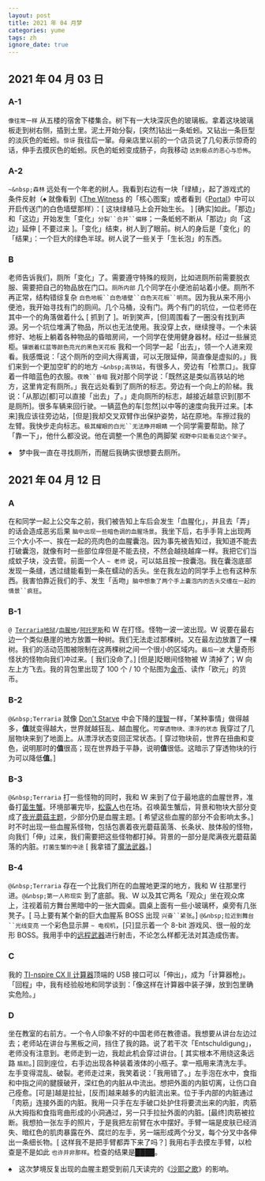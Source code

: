 ```yaml
---
layout: post
title: 2021 年 04 月梦
categories: yume
tags: zh
ignore_date: true
---
```

## 2021 年 04 月 03 日

### A-1

`像往常一样` 从五楼的宿舍下楼集合。树下有一大块深灰色的玻璃板。拿着这块玻璃板走到树右侧，插到土里。泥土开始分裂，[突然]钻出一条蚯蚓。又钻出一条巨型的淡灰色的蚯蚓。`惊讶` 我往后一窜。母亲店里以前的一个店员说了几句表示惊奇的话，伸手去摸灰色的蚯蚓。灰色的蚯蚓变成肠子，向我移动 `达到极点的恶心与恐怖`。

### A-2

`~&nbsp;森林` 远处有一个年老的树人。我看到右边有一块「绿植」，起了游戏式的条件反射（♠ 就像看到《[The Witness](https://zh.wikipedia.org/wiki/%E8%A7%81%E8%AF%81%E8%80%85) 的「核心图案」或者看到《[Portal](https://en.wikipedia.org/wiki/Portal_(video_game))》中可以开启传送门的白色墙壁那样）：[ 这块绿植马上会开始生长。 ] [确实]如此。「那边」和「这边」开始发生「变化」`分裂``合并``偏移`；一条蚯蚓不断从「那边」向「这边」延伸 [ 不要过来 ]。「变化」结束，树人到了眼前。树人的身后是「变化」的「结果」：一个巨大的绿色半球。树人说了一些关于「生长泡」的东西。

### B

老师告诉我们，厕所「变化」了。需要遵守特殊的规则，比如进厕所前需要脱衣服、需要把自己的物品放在门口。`厕所内部` 几个同学在小便池前站着小便。厕所不再正常，结构错综复杂 `白色地板``白色墙壁``白色天花板``明亮`。因为我从来不用小便池，我开始寻找有门的厕间。几个马桶，没有门。两个有门的坑位，一位老师在其中一个的角落做着什么 [ 抓到了 ]。听到笑声，[但]周围看了一圈没有找到声源。另一个坑位堆满了物品，所以也无法使用。我没穿上衣，继续搜寻。一个未装修好、地板上躺着各种物品的昏暗房间，一个同学在使用健身器材。经过一些展览柜。`镶嵌着红蓝等颜色亮光的黑色天花板` 我和一个同学一起「出去」，领一个人进来观看。我感慨说：「这个厕所的空间大得离谱，可以无限延伸，简直像是虚拟的。」我们来到一个更加空旷的的地方 `~&nbsp;高铁站`，有很多人，旁边有「检票口」。我穿着一件暗蓝色的衣服。`夜晚``昏暗` 我对那个同学说：「既然这是类似高铁站的地方，这里肯定有厕所。」我在远处看到了厕所的标志。旁边有一个向上的阶梯。我说：「从那边[都]可以直接「出去」了。」走向厕所的标志，越接近越意识到[那不是厕所]。很多车辆来回行驶。一辆蓝色的车[忽然]以中等的速度向我开过来。[本来]我应该往旁边站，[但是]我却交叉双臂作出保护姿势，站在原地。车擦过我的左臂。我快步走向标志。`极其耀眼的白光``无法睁开眼睛` 一个同学需要帮助。除了「靠一下」，他什么都没说。他在调整一个黑色的两脚架 `视野中只能看见这个架子`。

♠&emsp;梦中我一直在寻找厕所，而醒后我确实很想要去厕所。

## 2021 年 04 月 12 日

### A

在和同学一起上公交车之前，我们被告知上车后会发生「血腥化」，并且去「弄」的话会造成恶劣后果 `脑中出现一些暗色调的血腥场景`。我坐下后，右手手背上出现两三个大小不一、挨在一起的亮肉色的血腥囊泡。因为事先被告知过，我知道不能去打破囊泡，就像有时一些部位痒但是不能去挠，不然会越挠越痒一样。我把它们当成蚊子块，没去管。前面一个人 `~ 老师` 说，可以姑且按一按囊泡。我在囊泡底部发现一条缝，透过缝能看到一条在蠕动的舌头。坐在我左边的同学手上也有这种东西。我害怕靠近我们的手、发生「舌吻」`脑中想象了两个手上囊泡内的舌头交缠在一起的情景``疯狂`。

### B-1

<code>@&nbsp;<a href="https://zh.wikipedia.org/wiki/%E6%B3%B0%E6%8B%89%E7%91%9E%E4%BA%9A">Terraria</a></code><code><a href="https://terraria.wiki.gg/zh/wiki/%E5%9C%B0%E7%8B%B1">地狱</a>/<a href="https://terraria.wiki.gg/zh/wiki/%E7%8C%A9%E7%BA%A2%E4%B9%8B%E5%9C%B0">血腥地</a>/<a href="https://frackinuniverse.miraheze.org/wiki/Atropus">阿托罗斯</a></code>和 W 在打怪。怪物一波一波出现。W 说要在最右边一个类似悬崖的地方放置一种树。我们无法走过那棵树。又在最左边放置了一棵树。我们的活动范围被限制在这两棵树之间一个很小的区域内。`最后一波` 大量奇形怪状的怪物向我们冲过来。[ 我们没命了。] [但是]眨眼间怪物被 W 清掉了；W 向左上方飞去。我的背包里出现了 100 个 / 10 个贴图为[金币](https://terraria.wiki.gg/zh/wiki/%E9%92%B1%E5%B8%81)、读作「欧元」的货币。

### B-2

`@&nbsp;Terraria` 就像 [Don't Starve](https://zh.wikipedia.org/wiki/%E9%A5%A5%E8%8D%92_(%E6%B8%B8%E6%88%8F)) 中会下降的[理智](https://dontstarve.fandom.com/zh/wiki/%E7%90%86%E6%99%BA)一样，「某种事情」做得越多，**值**就变得越大，世界就越狂乱、越血腥化。`可穿透物块、漂浮的状态` 我穿过了几层物块来到了地面上。从漂浮状态变回正常状态。[ 穿过物块前，世界在扭曲和变色，说明那时的**值**很高；现在世界趋于平静，说明**值**很低。这暗示了穿透物块的行为可以降低**值**。]

### B-3

`@&nbsp;Terraria` 打一些怪物的同时，我和 W 来到了位于最地底的血腥世界，准备打[菌生蟹](https://terraria-calamity-mod.fandom.com/zh/wiki/%E8%8F%8C%E7%94%9F%E8%9F%B9?variant=zh)。环境部署完毕，[松露人](https://terraria.wiki.gg/zh/wiki/%E6%9D%BE%E9%9C%B2%E4%BA%BA?variant=zh-hant)也在场。召唤菌生蟹后，背景和物块大部分变成了[夜光蘑菇主题](https://terraria.wiki.gg/zh/wiki/%E5%8F%91%E5%85%89%E8%98%91%E8%8F%87%E7%94%9F%E7%89%A9%E7%BE%A4%E8%90%BD)，少部分仍是血腥主题。[ 希望这些血腥的部分不会影响太多。] 时不时出现一些血腥系怪物，包括包裹着夜光蘑菇菌落、长条状、肢体般的怪物，向我们「伸」过来，我们需要把这些怪物都打掉。背景的一部分是爬满夜光蘑菇菌落的内脏。`打菌生蟹的中途` [ 我拿错了[魔法武器](https://terraria.wiki.gg/zh/wiki/%E9%AD%94%E6%B3%95%E6%AD%A6%E5%99%A8)。]

### B-4

`@&nbsp;Terraria` 存在一个比我们所在的血腥地更深的地方，我和 W 往那里行进。`@&nbsp;第一人称现实` 到了底部。我、W 以及其它两名「观众」坐在观众席上，注视着前方舞台黑暗中的一张大圆桌。圆桌上面有一些小玻璃杯，桌旁有几张凳子。[ 马上要有某个新的巨大血腥系 BOSS 出现 `兴奋``紧张`。] `@&nbsp;拉近到舞台``光线变亮` 一个彩色显示屏 `~ 电视机`，[只]显示着一个 8-bit 游戏风、很一般的龙形 BOSS。我用手中的[远程武器](https://terraria.wiki.gg/zh/wiki/%E8%BF%9C%E7%A8%8B%E6%AD%A6%E5%99%A8)进行射击，不论怎么样都无法对其造成伤害。

### C

我的 [TI-nspire CX II 计算器](https://en.wikipedia.org/wiki/TI-Nspire_series)顶端的 USB 接口可以「伸出」，成为「计算器枪」。「回程」中，我有经验般地和同学谈到：「像这样在计算器中装子弹，放到包里确实危险。」

### D

坐在教室的右前方。一个令人印象不好的中国老师在教德语。我想要从讲台左边过去；老师站在讲台与黑板之间，挡住了我的路。说了若干次「Entschuldigung」，老师没有注意到。老师走到一边，我趁此机会穿过讲台。[ 其实根本不用绕这条远路 `尴尬`。] 回到座位，右手边出现各种装着液体的小瓶子。拿一瓶用来清洗左手。左手变得混乱、破裂。老师走过来，我笑着说：「我用错了。」左手泡在水中，食指和中指之间的腱膜破开，深红色的内脏从中流出。想把外面的内脏切离，让伤口自己痊愈。[可是]越是拉扯，[反而]越来越多的内脏流出来。位于手内部的内脏通过「肉筋」连接外面的内脏。我用一只手在左手破口处护住将要流出来的内脏，肉筋从大拇指和食指弯曲形成的小洞通过，另一只手拉扯外面的内脏。[最终]肉筋被拉断。我想拍一张左手的照片，于是我把左前臂在水中摆好。手臂一端是皮肤已经消失、暗红色的肌肉暴露在外、腐烂的左手，另一端形成两个分叉，每个分叉中各伸出一条细长物。[ 这样我不是把手臂都弄下来了吗？] 我用右手去摸左手臂，以检查是不是如此 `也许并非那样`。检查的结果是████。

♠&emsp;这次梦境反复出现的血腥主题受到前几天读完的《[沙耶之歌](https://zh.wikipedia.org/zh-hant/%E6%B2%99%E8%80%B6%E4%B9%8B%E6%AD%8C)》的影响。
